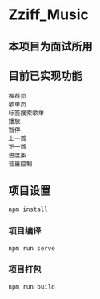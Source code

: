# Zziff_Music
## 本项目为面试所用
## 目前已实现功能
```
推荐页
歌单页
标签搜索歌单
播放
暂停
上一首
下一首
进度条
音量控制
```
## 项目设置
```
npm install
```

### 项目编译
```
npm run serve
```

### 项目打包
```
npm run build
```

